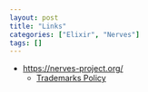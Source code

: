 ```yaml
---
layout: post
title: "Links"
categories: ["Elixir", "Nerves"]
tags: []
---
```


- https://nerves-project.org/
  - [Trademarks Policy](https://nerves-project.org/trademarks/)

